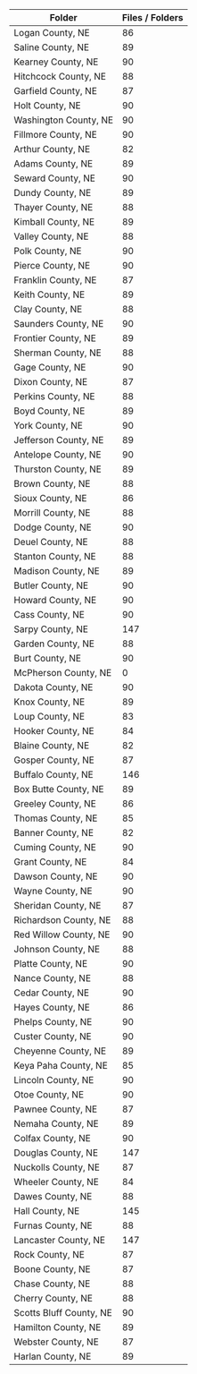 | Folder                  |   Files / Folders |
|-------------------------|-------------------|
| Logan County, NE        |                86 |
| Saline County, NE       |                89 |
| Kearney County, NE      |                90 |
| Hitchcock County, NE    |                88 |
| Garfield County, NE     |                87 |
| Holt County, NE         |                90 |
| Washington County, NE   |                90 |
| Fillmore County, NE     |                90 |
| Arthur County, NE       |                82 |
| Adams County, NE        |                89 |
| Seward County, NE       |                90 |
| Dundy County, NE        |                89 |
| Thayer County, NE       |                88 |
| Kimball County, NE      |                89 |
| Valley County, NE       |                88 |
| Polk County, NE         |                90 |
| Pierce County, NE       |                90 |
| Franklin County, NE     |                87 |
| Keith County, NE        |                89 |
| Clay County, NE         |                88 |
| Saunders County, NE     |                90 |
| Frontier County, NE     |                89 |
| Sherman County, NE      |                88 |
| Gage County, NE         |                90 |
| Dixon County, NE        |                87 |
| Perkins County, NE      |                88 |
| Boyd County, NE         |                89 |
| York County, NE         |                90 |
| Jefferson County, NE    |                89 |
| Antelope County, NE     |                90 |
| Thurston County, NE     |                89 |
| Brown County, NE        |                88 |
| Sioux County, NE        |                86 |
| Morrill County, NE      |                88 |
| Dodge County, NE        |                90 |
| Deuel County, NE        |                88 |
| Stanton County, NE      |                88 |
| Madison County, NE      |                89 |
| Butler County, NE       |                90 |
| Howard County, NE       |                90 |
| Cass County, NE         |                90 |
| Sarpy County, NE        |               147 |
| Garden County, NE       |                88 |
| Burt County, NE         |                90 |
| McPherson County, NE    |                 0 |
| Dakota County, NE       |                90 |
| Knox County, NE         |                89 |
| Loup County, NE         |                83 |
| Hooker County, NE       |                84 |
| Blaine County, NE       |                82 |
| Gosper County, NE       |                87 |
| Buffalo County, NE      |               146 |
| Box Butte County, NE    |                89 |
| Greeley County, NE      |                86 |
| Thomas County, NE       |                85 |
| Banner County, NE       |                82 |
| Cuming County, NE       |                90 |
| Grant County, NE        |                84 |
| Dawson County, NE       |                90 |
| Wayne County, NE        |                90 |
| Sheridan County, NE     |                87 |
| Richardson County, NE   |                88 |
| Red Willow County, NE   |                90 |
| Johnson County, NE      |                88 |
| Platte County, NE       |                90 |
| Nance County, NE        |                88 |
| Cedar County, NE        |                90 |
| Hayes County, NE        |                86 |
| Phelps County, NE       |                90 |
| Custer County, NE       |                90 |
| Cheyenne County, NE     |                89 |
| Keya Paha County, NE    |                85 |
| Lincoln County, NE      |                90 |
| Otoe County, NE         |                90 |
| Pawnee County, NE       |                87 |
| Nemaha County, NE       |                89 |
| Colfax County, NE       |                90 |
| Douglas County, NE      |               147 |
| Nuckolls County, NE     |                87 |
| Wheeler County, NE      |                84 |
| Dawes County, NE        |                88 |
| Hall County, NE         |               145 |
| Furnas County, NE       |                88 |
| Lancaster County, NE    |               147 |
| Rock County, NE         |                87 |
| Boone County, NE        |                87 |
| Chase County, NE        |                88 |
| Cherry County, NE       |                88 |
| Scotts Bluff County, NE |                90 |
| Hamilton County, NE     |                89 |
| Webster County, NE      |                87 |
| Harlan County, NE       |                89 |